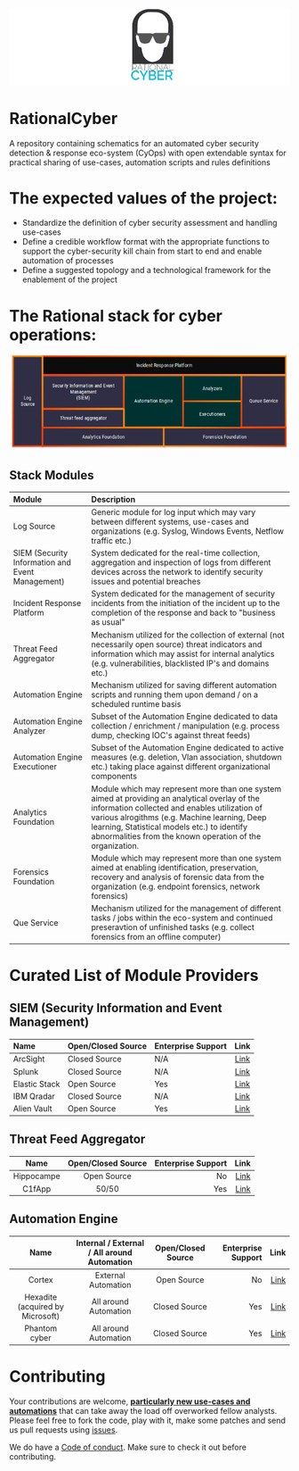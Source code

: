 ![](images/logo_main.png)

# RationalCyber

A repository containing schematics for an automated cyber security detection &amp; response eco-system (CyOps) with open extendable syntax for practical sharing of use-cases, automation scripts and rules definitions

# The expected values of the project:

+ Standardize the definition of cyber security assessment and handling use-cases
+ Define a credible workflow format with the appropriate functions to support the cyber-security kill chain from start to end and enable automation of processes
+ Define a suggested topology and a technological framework for the enablement of the project

# The Rational stack for cyber operations:
![](images/stack.png)

## Stack Modules

| Module        															| Description   																																																																									| 
|:--------------------------------------------------------------------------|:----------------------------------------------------------------------------------------------------------------------------------------------------------------------------------------------------------------------------------------------------------------------------------------------------------------- |
| Log Source									   							| Generic module for log input which may vary between different systems, use-cases and organizations (e.g. Syslog, Windows Events, Netflow traffic etc.)																																							|
| SIEM (Security Information and Event Management) 							| System dedicated for the real-time collection, aggregation and inspection of logs from different devices across the network to identify security issues and potential breaches  																																	|
| Incident Response Platform 												| System dedicated for the management of security incidents from the initiation of the incident up to the completion of the response and back to "business as usual" 																																				|
| Threat Feed Aggregator      												| Mechanism utilized for the collection of external (not necessarily open source) threat indicators and information which may assist for internal analytics (e.g. vulnerabilities, blacklisted IP's and domains etc.) 																								|
| Automation Engine 														| Mechanism utilized for saving different automation scripts and running them upon demand / on a scheduled runtime basis      																																														|
| Automation Engine Analyzer 												| Subset of the Automation Engine dedicated to data collection /  enrichment / manipulation (e.g. process dump, checking IOC's against threat feeds) 																																								|
| Automation Engine Executioner 											| Subset of the Automation Engine dedicated to active measures (e.g. deletion, Vlan association, shutdown etc.) taking place against different organizational components 																																			|
| Analytics Foundation 														| Module which may represent more than one system aimed at providing an analytical overlay of the information collected and enables utilization of various alrogithms (e.g. Machine learning, Deep learning, Statistical models etc.) to identify abnormalities from the known operation of the organization. 		|
| Forensics Foundation 														| Module which may represent more than one system aimed at enabling identification, preservation, recovery and analysis of forensic data from the organization (e.g. endpoint forensics, network forensics) 																										|
| Que Service 																| Mechanism utilized for the management of different tasks / jobs within the eco-system and continued preseravtion of unfinished tasks (e.g. collect forensics from an offline computer) 																															|




# Curated List of Module Providers

## SIEM (Security Information and Event Management)
| Name          | Open/Closed Source| Enterprise Support| Link  														|
|:-------------|:-----------------| -----------------| :-------------------------------------------------------------:|
| ArcSight      | Closed Source		| N/A 				| [Link](http://www.arcsight.com) 								|
| Splunk        | Closed Source 	| N/A 				| [Link](http://www.splunk.com) 								|
| Elastic Stack | Open Source   	| Yes 				| [Link](https://www.elastic.co) 								|
| IBM Qradar    | Closed Source 	| N/A 				| [Link](https://www.ibm.com/ms-en/marketplace/ibm-qradar-siem) |
| Alien Vault   | Open Source   	| Yes 				| [Link](https://www.alienvault.com/) 							|

## Threat Feed Aggregator
| Name          | Open/Closed Source | Enterprise Support | Link  |
|:-------------:|:------------------:| -----:| -----:|
| Hippocampe    | Open Source   | No  | [Link](https://github.com/CERT-BDF/Hippocampe) |
| C1fApp        | 50/50         | Yes | [Link](https://www.c1fapp.com/) |

## Automation Engine
| Name          | Internal / External / All around Automation | Open/Closed Source |Enterprise Support| Link  |
|:-------------:|:------------------:|:------------------:| -----:| -----:|
| Cortex        | External Automation | Open  Source  | No | [Link](https://github.com/CERT-BDF/Cortex) |
| Hexadite (acquired by Microsoft)   | All around Automation  | Closed  Source  | Yes | [Link](http://hexadite.com/) |
| Phantom cyber | All around Automation  | Closed  Source  | Yes | [Link](https://phantom.us) |


# Contributing

Your contributions are welcome, **[particularly new use-cases and automations](https://github.com/NaorPenso/rationalcyber/use-cases)** that can take away the load off overworked fellow analysts. Please feel free to fork the code, play with it, make some patches and send us pull requests using [issues](https://github.com/NaorPenso/rationalcyber/issues).

We do have a [Code of conduct](code_of_conduct.md). Make sure to check it out before contributing.

